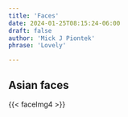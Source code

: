 ```yaml
---
title: 'Faces'
date: 2024-01-25T08:15:24-06:00
draft: false
author: 'Mick J Piontek'
phrase: 'Lovely'

---
```

Asian faces
 ---
{{< faceImg4 >}}
